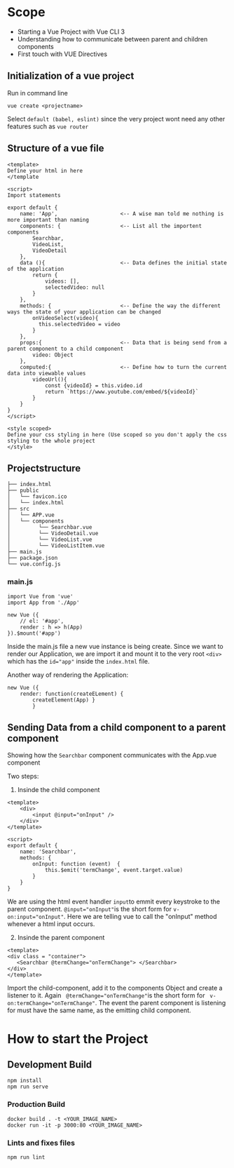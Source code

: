 # Scope
- Starting a Vue Project with Vue CLI 3
- Understanding how to communicate between parent and children components
- First touch with VUE Directives

## Initialization of a vue project
Run in command line
```
vue create <projectname>
```
Select ` default (babel, eslint) ` since the very project wont need any other features such as `vue router`

## Structure of a vue file

```
<template>
Define your html in here
</template

<script>
Import statements

export default {
    name: 'App',                    <-- A wise man told me nothing is more important than naming
    components: {                   <-- List all the importent components
        Searchbar,
        VideoList,
        VideoDetail
    },
    data (){                        <-- Data defines the initial state of the application 
        return {
            videos: [],
            selectedVideo: null
        }
    },
    methods: {                      <-- Define the way the different ways the state of your application can be changed
        onVideoSelect(video){
          this.selectedVideo = video
        }
    },
    props:{                         <-- Data that is being send from a parent component to a child component
        video: Object
    },
    computed:{                      <-- Define how to turn the current data into viewable values
        videoUrl(){
            const {videoId} = this.video.id
            return `https://www.youtube.com/embed/${videoId}`
        }
    }
}
</script>

<style scoped>
Define your css styling in here (Use scoped so you don't apply the css styling to the whole project
</style>
```

## Projectstructure

```
├── index.html
├── public
│   └── favicon.ico
│   └── index.html
├── src
│   └── APP.vue
│   └── components
│         └── Searchbar.vue
│         └── VideoDetail.vue
│         └── VideoList.vue
│         └── VideoListItem.vue
├── main.js
├── package.json
└── vue.config.js
```
### main.js
```
import Vue from 'vue'
import App from './App'

new Vue ({
    // el: '#app',
    render : h => h(App)
}).$mount('#app')
```
Inside the main.js file a new vue instance is being create. Since we want to render our Application, we are import it and mount it to the very root `<div>` which has the `id="app"` inside the `index.html` file.

Another way of rendering the Application:
```
new Vue ({
    render: function(createELement) {
        createElement(App) }
        }
```

## Sending Data from a child component to a parent component
Showing how the `Searchbar` component communicates with the App.vue component

Two steps:

1. Insinde the child component
```
<template>
    <div>
        <input @input="onInput" />
    </div>
</template>

<script>
export default {
    name: 'Searchbar',
    methods: {
        onInput: function (event)  {
            this.$emit('termChange', event.target.value)
        }    
    }
}
```
We are using the html event handler `input`to emmit every keystroke to the parent component.
`@input="onInput"`is the short form for `v-on:input="onInput"`. Here we are telling vue to call the "onInput" method whenever a html input occurs.

2. Insinde the parent component
```
<template>
<div class = "container">
   <Searchbar @termChange="onTermChange"> </Searchbar>
</div>
</template>
```
Import the child-component, add it to the components Object and create a listener to it. Again ` @termChange="onTermChange"`is the short form for ` v-on:termChange="onTermChange"`. The event the parent component is listening for must have the same name, as the emitting child component.

# How to start the Project

## Development Build
```
npm install
npm run serve
```

### Production Build
```
docker build . -t <YOUR_IMAGE_NAME>
docker run -it -p 3000:80 <YOUR_IMAGE_NAME>
```



### Lints and fixes files
```
npm run lint
```

